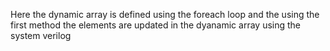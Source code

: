 Here the dynamic array is defined using the foreach loop and the using the first method the elements are updated in the dyanamic array using the system verilog 
